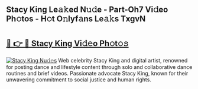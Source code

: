 ## Stacy King Le𝚊𝚔ed N𝚞𝚍e - Part-Oh7 Vi𝚍eo Ph𝚘tos - H𝚘t O𝚗lyf𝚊ns Le𝚊𝚔s TxgvN

# <h2><a href="http://hf77hxd.feru.top/?c=Stacy+King">🔗 👉 🔴 Stacy King Vi𝚍𝚎o Ph𝚘t𝚘𝚜</a></h2>

[![Stacy King Nu𝚍𝚎s](https://i.imgur.com/0TWrTi3.gif)](http://hf77hxd.feru.top/?c=Stacy+King)
Web celebrity Stacy King and digital artist, renowned for posting dance and lifestyle content through solo and collaborative dance routines and brief videos. Passionate advocate Stacy King, known for their unwavering commitment to social justice and human rights. 
